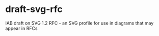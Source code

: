 # draft-svg-rfc
IAB draft on SVG 1.2 RFC - an SVG profile for use in diagrams that may appear in RFCs
